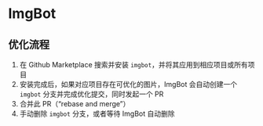 # ImgBot

## 优化流程

1. 在 Github Marketplace 搜索并安装 `imgbot`，并将其应用到相应项目或所有项目
2. 安装完成后，如果对应项目存在可优化的图片，ImgBot 会自动创建一个 `imgbot` 分支并完成优化提交，同时发起一个 PR
3. 合并此 PR（“rebase and merge”）
4. 手动删除 `imgbot` 分支，或者等待 ImgBot 自动删除

